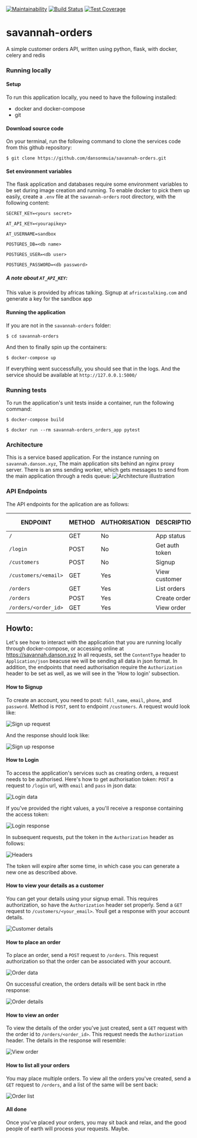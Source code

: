 [![Maintainability](https://api.codeclimate.com/v1/badges/5f4a732a5ce721049edc/maintainability)](https://codeclimate.com/github/dansonmuia/savannah-orders/maintainability)
[![Build Status](https://travis-ci.com/dansonmuia/savannah-orders.svg?branch=main)](https://travis-ci.com/dansonmuia/savannah-orders)
[![Test Coverage](https://api.codeclimate.com/v1/badges/5f4a732a5ce721049edc/test_coverage)](https://codeclimate.com/github/dansonmuia/savannah-orders/test_coverage)


# savannah-orders
A simple customer orders API, written using python, flask, with docker, celery and redis

### Running locally
#### Setup
To run this application locally, you need to have the following installed: 
 - docker and docker-compose
 - git

#### Download source code
On your terminal, run the following command to clone the services code from this github repository:

`$ git clone https://github.com/dansonmuia/savannah-orders.git`
#### Set environment variables
The flask application and databases require some environment variables to be set during image creation and running. To enable docker to pick them up easily, create a `.env` file at the `savannah-orders` root directory, with the following content:

`SECRET_KEY=<yours secret>`

`AT_API_KEY=<yourapikey>`

`AT_USERNAME=sandbox`

`POSTGRES_DB=<db name>`

`POSTGRES_USER=<db user>`

`POSTGRES_PASSWORD=<db password>`

##### A note about `AT_API_KEY`:
This value is provided by africas talking. Signup at `africastalking.com` and generate a key for the sandbox app
#### Running the application
If you are not in the `savannah-orders` folder:

`$ cd savannah-orders`

And then to finally spin up the containers:

`$ docker-compose up`

If everything went successfully, you should see that in the logs. And the service should be available at `http://127.0.0.1:5000/`

### Running tests

To run the application's unit tests inside a container, run the following command:

`$ docker-compose build`

`$ docker run --rm savannah-orders_orders_app pytest`

### Architecture
This is a service based application. For the instance running on `savannah.danson.xyz`, The main application sits behind an nginx proxy server. There is an sms sending worker, which gets messages to send from the main application through a redis queue:
![Architecture illustration](https://github.com/dansonmuia/savannah-orders/blob/main/illustrations/architecture.png)


### API Endpoints

The API endpoints for the aplication are as follows:

|ENDPOINT               | METHOD |AUTHORISATION | DESCRIPTION   | Response code |
|-----------------------|--------|--------------|---------------|---------------|
|`/`                    | GET    | No           | App status    | 200           |
|`/login`               | POST   | No           | Get auth token| 201           |
|`/customers`           | POST   | No           | Signup        | 201           |
|`/customers/<email>`   | GET    | Yes          | View customer | 200           |
|`/orders`              | GET    | Yes          | List orders   | 200           |
|`/orders`              | POST   | Yes          | Create order  | 201           |
|`/orders/<order_id>`   | GET    | Yes          | View order    | 200           |


## Howto:
Let's see how to interact with the application that you are running locally through docker-compose, or accessing online at https://savannah.danson.xyz
In all requests, set the `ContentType` header to `Application/json` beacuse we will be sending all data in json format. In addition, the endpoints that need authorisation require the `Authorization` header to be set as well, as we will see in the 'How to login' subsection.

#### How to Signup
To create an account, you need to post: `full_name`, `email`, `phone`, and `password`. Method is `POST`, sent to endpoint `/customers`.
A request would look like:

![Sign up request](https://github.com/dansonmuia/savannah-orders/blob/main/illustrations/signup_request.png)

And the response should look like:

![Sign up response](https://github.com/dansonmuia/savannah-orders/blob/main/illustrations/signup_response.png)


#### How to Login
To access the application's services such as creating orders, a request needs to be authorised. Here's how to get authorisation token:
`POST` a request to `/login` url, with `email` and `pass` in json data:

![Login data](https://github.com/dansonmuia/savannah-orders/blob/main/illustrations/login_request.png)

If you've provided the right values, a you'll receive a response containing the access token:

![Login response](https://github.com/dansonmuia/savannah-orders/blob/main/illustrations/login_response.png)

In subsequent requests, put the token in the `Authorization` header as follows:

![Headers](https://github.com/dansonmuia/savannah-orders/blob/main/illustrations/headers.png)

The token will expire after some time, in which case you can generate a new one as described above.

#### How to view your details as a customer
You can get your details using your signup email. This requires authorization, so have the `Authorization` header set properly.
Send a `GET` request to `/customers/<your_email>`. Youll get a response with your account details.

![Customer details](https://github.com/dansonmuia/savannah-orders/blob/main/illustrations/view_customer.png)

#### How to place an order
To place an order, send a `POST` request to `/orders`. This request authorization so that the order can be associated with your account.

![Order data](https://github.com/dansonmuia/savannah-orders/blob/main/illustrations/create_order_request.png)

On successful creation, the orders details will be sent back in rthe response:

![Order details](https://github.com/dansonmuia/savannah-orders/blob/main/illustrations/create_order_response.png)

#### How to view an order
To view the details of the order you've just created, sent a `GET` request with the order id to `/orders/<order_id>`. This request needs the `Authorization` header. The details in the response will resemble:

![View order](https://github.com/dansonmuia/savannah-orders/blob/main/illustrations/view_order_response.png)

#### How to list all your orders
You may place multiple orders. To view all the orders you've created, send a `GET` request to `/orders`, and a list of the same will be sent back:

![Order list](https://github.com/dansonmuia/savannah-orders/blob/main/illustrations/list_orders_response.png)

#### All done
Once you've placed your orders, you may sit back and relax, and the good people of earth will process your requests. Maybe.
